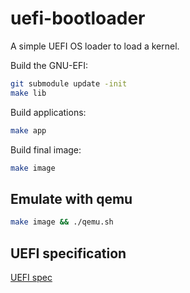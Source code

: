 # uefi-bootloader

A simple UEFI OS loader to load a kernel.

Build the GNU-EFI:

```bash
git submodule update -init
make lib
```

Build applications:

```bash
make app
```

Build final image:

```bash
make image
```

## Emulate with qemu

```bash
make image && ./qemu.sh
```

## UEFI specification

[UEFI spec](https://uefi.org/specs/UEFI/2.10/)
